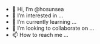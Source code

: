 - 👋 Hi, I’m @hosunsea
- 👀 I’m interested in ...
- 🌱 I’m currently learning ...
- 💞️ I’m looking to collaborate on ...
- 📫 How to reach me ...

<!---
hosunsea/hosunsea is a ✨ special ✨ repository because its `README.md` (this file) appears on your GitHub profile.
You can click the Preview link to take a look at your changes.
--->

